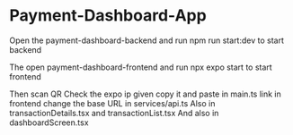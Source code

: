 # Payment-Dashboard-App
Open the payment-dashboard-backend and run npm run start:dev to start backend 

The open payment-dashboard-frontend and run npx expo start to start frontend 

Then scan QR 
Check the expo ip given copy it and paste in main.ts link 
in frontend change the base URL in services/api.ts
Also in transactionDetails.tsx and transactionList.tsx
And also in dashboardScreen.tsx

